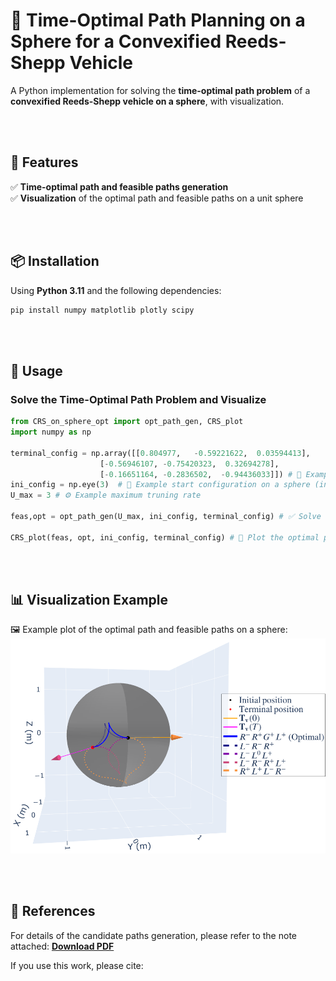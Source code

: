 # 🚗 Time-Optimal Path Planning on a Sphere for a Convexified Reeds-Shepp Vehicle

A Python implementation for solving the **time-optimal path problem** of a **convexified Reeds-Shepp vehicle on a sphere**, with visualization.

<br><br>

## 🔹 Features
✅ **Time-optimal path and feasible paths generation**  
✅ **Visualization** of the optimal path and feasible paths on a unit sphere  

<br><br>

## 📦 Installation
Using **Python 3.11** and the following dependencies:

```bash
pip install numpy matplotlib plotly scipy
```

<br><br>


## 🚀 Usage

### Solve the Time-Optimal Path Problem and Visualize
```python
from CRS_on_sphere_opt import opt_path_gen, CRS_plot
import numpy as np

terminal_config = np.array([[0.804977,   -0.59221622,  0.03594413],
 		            [-0.56946107, -0.75420323,  0.32694278],
 		            [-0.16651164, -0.2836502,  -0.94436033]]) # 🎯 Example desired terminal configuration on a sphere (in SO(3))
ini_config = np.eye(3)  # 🏁 Example start configuration on a sphere (in SO(3))
U_max = 3 # ⚙️ Example maximum truning rate

feas,opt = opt_path_gen(U_max, ini_config, terminal_config) # ✅ Solve for the optimal path and all feasible paths

CRS_plot(feas, opt, ini_config, terminal_config) # 🎨 Plot the optimal path and all feasible paths on a unit sphere
```

<br><br>

## 📊 Visualization Example
🖼️ Example plot of the optimal path and feasible paths on a sphere:  
![Example Visualization](assets/numerical_example.png)


<br><br>

## 📖 References
For details of the candidate paths generation, please refer to the note attached:
**[Download PDF](Convexified_Reeds_Shepp_on_Sphere_Path_Generation.pdf)**

If you use this work, please cite:

